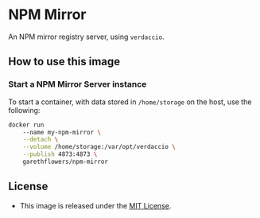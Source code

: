 # NPM Mirror

An NPM mirror registry server, using `verdaccio`.

## How to use this image

### Start a NPM Mirror Server instance

To start a container, with data stored in `/home/storage` on the host, use the
following:
```sh
docker run
	--name my-npm-mirror \
	--detach \
	--volume /home/storage:/var/opt/verdaccio \
	--publish 4873:4873 \
	garethflowers/npm-mirror
```

## License

*	This image is released under the [MIT License](https://raw.githubusercontent.com/garethflowers/npm-mirror/master/LICENSE).
